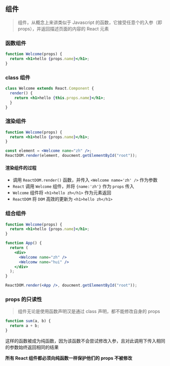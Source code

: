 ## 组件

> 组件，从概念上来讲类似于 Javascript 的函数，它接受任意个的入参（即 props），并返回描述页面的内容的 React 元素

### 函数组件

```jsx
function Welcome(props) {
  return <h1>hello {props.name}</h1>;
}
```

### class 组件

```jsx
class Welcome extends React.Component {
  render() {
    return <h1>hello {this.props.name}</h1>;
  }
}
```

### 渲染组件

```jsx
function Welcome(props) {
  return <h1>hello {props.name}</h1>;
}

const element = <Welcome name="zh" />;
ReactDOM.render(element, doucment.getElementById("root"));
```

#### 渲染组件的过程

- 调用 `ReactDOM.render()` 函数，并传入 `<Welcome name='zh' />` 作为参数
- `React` 调用 `Welcome` 组件，并将 `{name:'zh'}` 作为 `props` 传入
- `Welcome` 组件将 `<h1>hello zh</h1>` 作为元素返回
- `ReactDOM` 将 `DOM` 高效的更新为 `<h1>hello zh</h1>`

### 组合组件

```jsx
function Welcome(props) {
  return <h1>hello {props.name}</h1>;
}

function App() {
  return (
    <div>
      <Welcome name="zh" />
      <Welcomw name="hui" />
    </div>
  );
}

ReactDOM.render(<App />, doucment.getElementById("root"));
```

### props 的只读性

> 组件无论是使用函数声明汉是通过 class 声明，都不能修改自身的 props

```js
function sum(a, b) {
  return a + b;
}
```

这样的函数被成为纯函数，因为该函数不会尝试修改入参，且对此调用下传入相同的参数始终返回相同的结果

**所有 React 组件都必须向纯函数一样保护他们的 props 不被修改**
